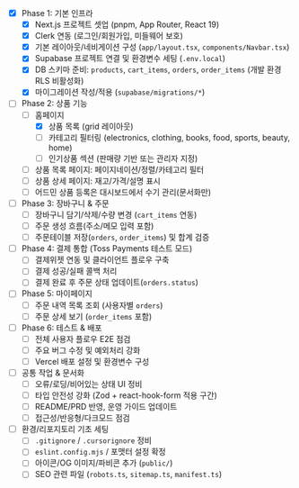 - [x] Phase 1: 기본 인프라
  - [x] Next.js 프로젝트 셋업 (pnpm, App Router, React 19)
  - [x] Clerk 연동 (로그인/회원가입, 미들웨어 보호)
  - [x] 기본 레이아웃/네비게이션 구성 (`app/layout.tsx`, `components/Navbar.tsx`)
  - [x] Supabase 프로젝트 연결 및 환경변수 세팅 (`.env.local`)
  - [x] DB 스키마 준비: `products`, `cart_items`, `orders`, `order_items` (개발 환경 RLS 비활성화)
  - [x] 마이그레이션 작성/적용 (`supabase/migrations/*`)

- [ ] Phase 2: 상품 기능
  - [ ] 홈페이지 
    - [x] 상품 목록 (grid 레이아웃)
    - [ ] 카테고리 필터링 (electronics, clothing, books, food, sports, beauty, home)
    - [ ] 인기상품 섹션 (판매량 기반 또는 관리자 지정)
  - [ ] 상품 목록 페이지: 페이지네이션/정렬/카테고리 필터
  - [ ] 상품 상세 페이지: 재고/가격/설명 표시
  - [ ] 어드민 상품 등록은 대시보드에서 수기 관리(문서화만)

- [ ] Phase 3: 장바구니 & 주문
  - [ ] 장바구니 담기/삭제/수량 변경 (`cart_items` 연동)
  - [ ] 주문 생성 흐름(주소/메모 입력 포함)
  - [ ] 주문테이블 저장(`orders`, `order_items`) 및 합계 검증

- [ ] Phase 4: 결제 통합 (Toss Payments 테스트 모드)
  - [ ] 결제위젯 연동 및 클라이언트 플로우 구축
  - [ ] 결제 성공/실패 콜백 처리
  - [ ] 결제 완료 후 주문 상태 업데이트(`orders.status`)

- [ ] Phase 5: 마이페이지
  - [ ] 주문 내역 목록 조회 (사용자별 `orders`)
  - [ ] 주문 상세 보기 (`order_items` 포함)

- [ ] Phase 6: 테스트 & 배포
  - [ ] 전체 사용자 플로우 E2E 점검
  - [ ] 주요 버그 수정 및 예외처리 강화
  - [ ] Vercel 배포 설정 및 환경변수 구성

- [ ] 공통 작업 & 문서화
  - [ ] 오류/로딩/비어있는 상태 UI 정비
  - [ ] 타입 안전성 강화 (Zod + react-hook-form 적용 구간)
  - [ ] README/PRD 반영, 운영 가이드 업데이트
  - [ ] 접근성/반응형/다크모드 점검

- [ ] 환경/리포지토리 기초 세팅
  - [ ] `.gitignore` / `.cursorignore` 정비
  - [ ] `eslint.config.mjs` / 포맷터 설정 확정
  - [ ] 아이콘/OG 이미지/파비콘 추가 (`public/`)
  - [ ] SEO 관련 파일 (`robots.ts`, `sitemap.ts`, `manifest.ts`)
